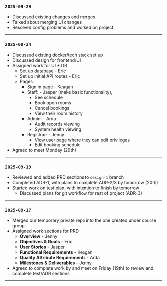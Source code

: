 ### `2025-09-29`

- Discussed existing changes and merges
- Talked about merging UI changes
- Resolved config problems and worked on project

---

### `2025-09-24`

- Discussed existing docker/tech stack set up
- Discussed design for frontend/UI
- Assigned work for UI + DB
  - Set up database - Eric
  - Set up initial API routes - Eric
  - Pages  
    - Sign in page - Keagan  
    - Staff: - Jasper (make basic functionality),   
      - See schedule  
      - Book open rooms  
      - Cancel bookings  
      - View their room history   
    - Admin: - Arda  
      - Audit records viewing  
      - System health viewing  
    - Registrar: - Jenny  
      - View user page where they can edit privileges  
      - Edit booking schedule
- Agreed to meet Monday (29th)


---

### `2025-09-19`

- Reviewed and added PRD sections to `design-1` branch
- Completed ADR-1, with plans to complete ADR-2/3 by tomorrow (20th)
- Started work on test plan, with intention to finish by tomorrow
  - Discussed plans for git workflow for rest of project (ADR-3)

---

### `2025-09-17`

- Merged our temporary private repo into the one created under course group
- Assigned work sections for PRD
  - **Overview** - Jenny
  - **Objectives & Goals** - Eric
  - **User Stories** - Jasper
  - **Functional Requirements** - Keagan
  - **Quality Attribute Requirements** - Arda
  - **Milestones & Deliverables** - Jenny
- Agreed to complete work by and meet on Friday (19th) to review and complete test/ADR sections 

---